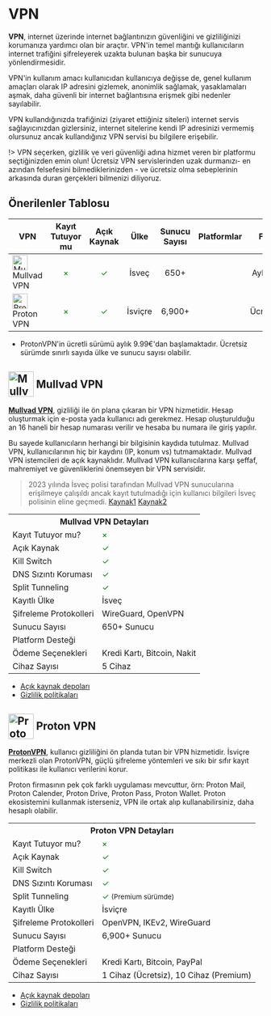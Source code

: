 <!-- NOTLAR
 - Bu içerik halihazırda yazılmıştır. İçerik içinde ekleme yapma yada düzeltme yapma ihtiyacı yoksa değişiklik yapmanız önerilmez. Uygulama önerilerine ekleme yapmak isterseniz, eklenen diğer uygulamaların kalitesinde olmasına özen gösteriniz.
 - Bu içeriğe eklenmesi gereken şeyler olduğu düşünülmektedir. https://github.com/GuvendeKal/guvendekal.org/issues/28 buradan bakabilirsiniz.
 - Tablo eklemeyi unutmayın
 - Uygun görseller eklemeyi unutmayın.
 - İçerik kuralları ve ekleme yapmak sayfalarını ziyaret edebilirsiniz -->

# VPN

**VPN**, internet üzerinde internet bağlantınızın güvenliğini ve gizliliğinizi korumanıza yardımcı olan bir araçtır. VPN'in temel mantığı kullanıcıların internet trafiğini şifreleyerek uzakta bulunan başka bir sunucuya yönlendirmesidir.

VPN'in kullanım amacı kullanıcıdan kullanıcıya değişse de, genel kullanım amaçları olarak IP adresini gizlemek, anonimlik sağlamak, yasaklamaları aşmak, daha güvenli bir internet bağlantısına erişmek gibi nedenler sayılabilir.

VPN kullandığınızda trafiğinizi (ziyaret ettiğiniz siteleri) internet servis sağlayıcınızdan gizlersiniz, internet sitelerine kendi IP adresinizi vermemiş olursunuz ancak kullandığınız VPN servisi bu bilgilere erişebilir.

!> VPN seçerken, gizlilik ve veri güvenliği adına hizmet veren bir platformu seçtiğinizden emin olun! Ücretsiz VPN servislerinden uzak durmanızı- en azından felsefesini bilmediklerinizden - ve ücretsiz olma sebeplerinin arkasında duran gerçekleri bilmenizi diliyoruz.

## Önerilenler Tablosu

| VPN | Kayıt Tutuyor mu | Açık Kaynak | Ülke | Sunucu Sayısı | Platformlar | Fiyat |
| --- | :---: | :---: | :---: | :---: | :---: | :---: |
| <span style="display: inline-block; vertical-align: middle;"><img src="docs/images/mullvadvpn-icon.png" alt="Mullvad" style="width: 30px; height: 30px;"> </span> <span style="display: inline-block; vertical-align: middle;"> Mullvad VPN | <span style="color: green;">×</span> | <span style="color: green;">✓</span> | İsveç | 650+ | <i class="fa-brands fa-windows"></i> <i class="fa-brands fa-apple"></i> <i class="fa-brands fa-linux"></i> <i class="fa-brands fa-android"></i> <i class="fa-brands fa-app-store-ios"></i> | Aylık 5 € |
| <span style="display: inline-block; vertical-align: middle;"><img src="docs/images/protonvpn-icon.png" alt="Proton" style="width: 30px; height: 30px;"> </span> <span style="display: inline-block; vertical-align: middle;"> Proton VPN | <span style="color: green;">×</span> | <span style="color: green;">✓</span> | İsviçre | 6,900+ | <i class="fa-brands fa-windows"></i> <i class="fa-brands fa-apple"></i> <i class="fa-brands fa-linux"></i> <i class="fa-brands fa-android"></i> <i class="fa-brands fa-app-store-ios"></i> | Ücretsiz\* |

- ProtonVPN'in ücretli sürümü aylık 9.99€'dan başlamaktadır. Ücretsiz sürümde sınırlı sayıda ülke ve sunucu sayısı olabilir.

## <span style="display: inline-block; vertical-align: middle;"><img src="docs/images/mullvadvpn-icon.png" alt="Mullvad" style="width: 50px; height: 50px;"> </span> <span style="display: inline-block; vertical-align: middle;"> Mullvad VPN

[**Mullvad VPN**](https://mullvad.net/en), gizliliği ile ön plana çıkaran bir VPN hizmetidir. Hesap oluşturmak için e-posta yada kullanıcı adı gerekmez. Hesap oluşturulduğu an 16 haneli bir hesap numarası verilir ve hesaba bu numara ile giriş yapılır.

Bu sayede kullanıcıların herhangi bir bilgisinin kaydıda tutulmaz. Mullvad VPN, kullanıcılarının hiç bir kaydını (IP, konum vs) tutmamaktadır. Mullvad VPN istemcileri de açık kaynaklıdır. Mullvad VPN kullanıcılarına karşı şeffaf, mahremiyet ve güvenliklerini önemseyen bir VPN servisidir.

> 2023 yılında İsveç polisi tarafından Mullvad VPN sunucularına erişilmeye çalışıldı ancak kayıt tutulmadığı için kullanıcı bilgileri İsveç polisinin eline geçmedi. [Kaynak1](https://www.pcmag.com/news/mullvad-vpn-hit-with-search-warrant-in-attempted-police-raid) [Kaynak2](https://www.theverge.com/2023/4/21/23692580/mullvad-vpn-raid-sweden-police)

<table>
 <tr>
 <th colspan="2">Mullvad VPN Detayları</th>
 </tr>
 <tr>
 <td>Kayıt Tutuyor mu?</td>
 <td><span style="color: green;">×</span></td>
 <tr>
 <td>Açık Kaynak</td>
 <td><span style="color: green;">✓</span></td>
 </tr>
 <tr>
 <td>Kill Switch</td>
 <td><span style="color: green;">✓</span></td>
 </tr>
 <tr>
 <td>DNS Sızıntı Koruması</td>
 <td><span style="color: green;">✓</span></td>
 </tr>
 <tr>
 <td>Split Tunneling</td>
 <td><span style="color: green;">✓</span></td>
 </tr>
 </tr>
 <tr>
 <td>Kayıtlı Ülke</td>
 <td>İsveç</td>
 </tr>
 <tr>
 <td>Şifreleme Protokolleri</td>
 <td>WireGuard, OpenVPN</td>
 </tr>
 <tr>
 <td>Sunucu Sayısı</td>
 <td>650+ Sunucu</td>
 </tr>
 <tr>
 <td>Platform Desteği</td>
 <td><i class="fa-brands fa-windows"></i> <i class="fa-brands fa-apple"></i> <i class="fa-brands fa-linux"></i> <i class="fa-brands fa-android"></i> <i class="fa-brands fa-app-store-ios"></i> </td>
 </tr>
 <tr>
 <td>Ödeme Seçenekleri</td>
 <td>Kredi Kartı, Bitcoin, Nakit</td>
 </tr>
 <tr>
 <td>Cihaz Sayısı</td>
 <td>5 Cihaz</td>
 </tr>
</table>

- [Açık kaynak depoları](https://github.com/mullvad/mullvadvpn-app)
- [Gizlilik politikaları](https://mullvad.net/en/help/privacy-policy)

## <span style="display: inline-block; vertical-align: middle;"><img src="docs/images/protonvpn-icon.png" alt="Proton" style="width: 50px; height: 50px;"> </span> <span style="display: inline-block; vertical-align: middle;"> Proton VPN

[**ProtonVPN**](https://protonvpn.com/), kullanıcı gizliliğini ön planda tutan bir VPN hizmetidir. İsviçre merkezli olan ProtonVPN, güçlü şifreleme yöntemleri ve sıkı bir sıfır kayıt politikası ile kullanıcı verilerini korur.

Proton firmasının pek çok farklı uygulaması mevcuttur, örn: Proton Mail, Proton Calender, Proton Drive, Proton Pass, Proton Wallet. Proton ekosistemini kullanmak isterseniz, VPN ile ortak alıp kullanabilirsiniz, daha hesaplı olabilir.

<table>
 <tr>
 <th colspan="2">Proton VPN Detayları</th>
 </tr>
 <tr>
 <td>Kayıt Tutuyor mu?</td>
 <td><span style="color: green;">×</span></td>
 </tr>
 <tr>
 <td>Açık Kaynak</td>
 <td><span style="color: green;">✓</span></td>
 </tr>
 <tr>
 <td>Kill Switch</td>
 <td><span style="color: green;">✓</span></td>
 </tr>
 <tr>
 <td>DNS Sızıntı Koruması</td>
 <td><span style="color: green;">✓</span></td>
 </tr>
 <tr>
 <td>Split Tunneling</td>
 <td><span style="color: green;">✓</span> <small>(Premium sürümde)<small></td>
 </tr>
 <tr>
 <td>Kayıtlı Ülke</td>
 <td>İsviçre</td>
 </tr>
 <tr>
 <td>Şifreleme Protokolleri</td>
 <td>OpenVPN, IKEv2, WireGuard</td>
 </tr>
 <tr>
 <td>Sunucu Sayısı</td>
 <td>6,900+ Sunucu</td>
 </tr>
 <tr>
 <td>Platform Desteği</td>
 <td><i class="fa-brands fa-windows"></i> <i class="fa-brands fa-apple"></i> <i class="fa-brands fa-linux"></i> <i class="fa-brands fa-android"></i> <i class="fa-brands fa-app-store-ios"></i> </td>
 </tr>
 <tr>
 <td>Ödeme Seçenekleri</td>
 <td>Kredi Kartı, Bitcoin, PayPal</td>
 </tr>
 <tr>
 <td>Cihaz Sayısı</td>
 <td>1 Cihaz (Ücretsiz), 10 Cihaz (Premium)</td>
 </tr>
</table>

- [Açık kaynak depoları](https://github.com/ProtonVPN)
- [Gizlilik politikaları](https://protonvpn.com/privacy-policy)
